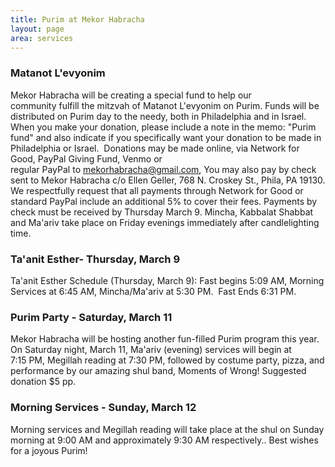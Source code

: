 ```yaml
---
title: Purim at Mekor Habracha
layout: page
area: services
---
```


### Matanot L'evyonim

Mekor Habracha will be creating a special fund to help our community fulfill the mitzvah of Matanot L'evyonim on Purim. Funds will be distributed on Purim day to the needy, both in Philadelphia and in Israel. When you make your donation, please include a note in the memo: "Purim fund" and also indicate if you specifically want your donation to be made in Philadelphia or Israel. 
Donations may be made online, via Network for Good, PayPal Giving Fund, Venmo or regular PayPal to mekorhabracha@gmail.com, You may also pay by check sent to Mekor Habracha c/o Ellen Geller, 768 N. Croskey St., Phila, PA 19130. We respectfully request that all payments through Network for Good or standard PayPal include an additional 5% to cover their fees. Payments by check must be received by Thursday March 9. Mincha, Kabbalat Shabbat and Ma'ariv take place on Friday evenings immediately after candlelighting time.

### Ta'anit Esther- Thursday, March 9

Ta'anit Esther Schedule (Thursday, March 9): Fast begins 5:09 AM, Morning Services at 6:45 AM, Mincha/Ma'ariv at 5:30 PM.  Fast Ends 6:31 PM.

### Purim Party - Saturday, March 11

Mekor Habracha will be hosting another fun-filled Purim program this year. On Saturday night, March 11, Ma'ariv (evening) services will begin at 7:15 PM, Megillah reading at 7:30 PM, followed by costume party, pizza, and performance by our amazing shul band, Moments of Wrong! Suggested donation $5 pp. 

### Morning Services - Sunday, March 12

Morning services and Megillah reading will take place at the shul on Sunday morning at 9:00 AM and approximately 9:30 AM respectively..
Best wishes for a joyous Purim!
